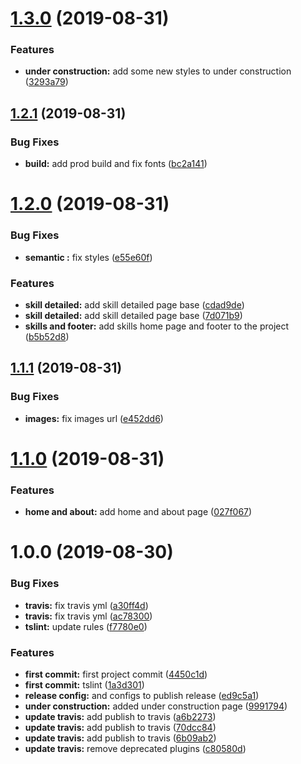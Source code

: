 # [1.3.0](https://github.com/vanishdark/resumePage/compare/v1.2.1...v1.3.0) (2019-08-31)


### Features

* **under construction:** add some new styles to under construction ([3293a79](https://github.com/vanishdark/resumePage/commit/3293a79))

## [1.2.1](https://github.com/vanishdark/resumePage/compare/v1.2.0...v1.2.1) (2019-08-31)


### Bug Fixes

* **build:** add prod build and fix fonts ([bc2a141](https://github.com/vanishdark/resumePage/commit/bc2a141))

# [1.2.0](https://github.com/vanishdark/resumePage/compare/v1.1.1...v1.2.0) (2019-08-31)


### Bug Fixes

* **semantic :** fix styles ([e55e60f](https://github.com/vanishdark/resumePage/commit/e55e60f))


### Features

* **skill detailed:** add skill detailed page base ([cdad9de](https://github.com/vanishdark/resumePage/commit/cdad9de))
* **skill detailed:** add skill detailed page base ([7d071b9](https://github.com/vanishdark/resumePage/commit/7d071b9))
* **skills and footer:** add skills home page and footer to the project ([b5b52d8](https://github.com/vanishdark/resumePage/commit/b5b52d8))

## [1.1.1](https://github.com/vanishdark/resumePage/compare/v1.1.0...v1.1.1) (2019-08-31)


### Bug Fixes

* **images:** fix images url ([e452dd6](https://github.com/vanishdark/resumePage/commit/e452dd6))

# [1.1.0](https://github.com/vanishdark/resumePage/compare/v1.0.0...v1.1.0) (2019-08-31)


### Features

* **home and about:** add home and about page ([027f067](https://github.com/vanishdark/resumePage/commit/027f067))

# 1.0.0 (2019-08-30)


### Bug Fixes

* **travis:** fix travis yml ([a30ff4d](https://github.com/vanishdark/resumePage/commit/a30ff4d))
* **travis:** fix travis yml ([ac78300](https://github.com/vanishdark/resumePage/commit/ac78300))
* **tslint:** update rules ([f7780e0](https://github.com/vanishdark/resumePage/commit/f7780e0))


### Features

* **first commit:** first project commit ([4450c1d](https://github.com/vanishdark/resumePage/commit/4450c1d))
* **first commit:** tslint ([1a3d301](https://github.com/vanishdark/resumePage/commit/1a3d301))
* **release config:** and configs to publish release ([ed9c5a1](https://github.com/vanishdark/resumePage/commit/ed9c5a1))
* **under construction:** added under construction page ([9991794](https://github.com/vanishdark/resumePage/commit/9991794))
* **update travis:** add publish to travis ([a6b2273](https://github.com/vanishdark/resumePage/commit/a6b2273))
* **update travis:** add publish to travis ([70dcc84](https://github.com/vanishdark/resumePage/commit/70dcc84))
* **update travis:** add publish to travis ([6b09ab2](https://github.com/vanishdark/resumePage/commit/6b09ab2))
* **update travis:** remove deprecated plugins ([c80580d](https://github.com/vanishdark/resumePage/commit/c80580d))
